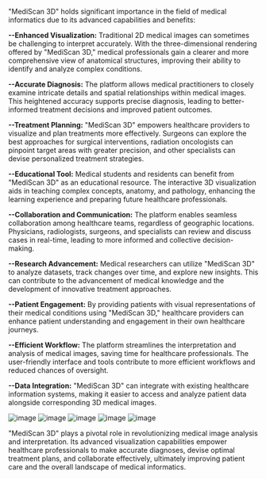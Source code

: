 "MediScan 3D" holds significant importance in the field of medical informatics due to its advanced capabilities and benefits:

**--Enhanced Visualization:** Traditional 2D medical images can sometimes be challenging to interpret accurately. With the three-dimensional rendering offered by "MediScan 3D," medical professionals gain a clearer and more comprehensive view of anatomical structures, improving their ability to identify and analyze complex conditions.

**--Accurate Diagnosis:** The platform allows medical practitioners to closely examine intricate details and spatial relationships within medical images. This heightened accuracy supports precise diagnosis, leading to better-informed treatment decisions and improved patient outcomes.

**--Treatment Planning:** "MediScan 3D" empowers healthcare providers to visualize and plan treatments more effectively. Surgeons can explore the best approaches for surgical interventions, radiation oncologists can pinpoint target areas with greater precision, and other specialists can devise personalized treatment strategies.

**--Educational Tool:** Medical students and residents can benefit from "MediScan 3D" as an educational resource. The interactive 3D visualization aids in teaching complex concepts, anatomy, and pathology, enhancing the learning experience and preparing future healthcare professionals.

**--Collaboration and Communication:** The platform enables seamless collaboration among healthcare teams, regardless of geographic locations. Physicians, radiologists, surgeons, and specialists can review and discuss cases in real-time, leading to more informed and collective decision-making.

**--Research Advancement:** Medical researchers can utilize "MediScan 3D" to analyze datasets, track changes over time, and explore new insights. This can contribute to the advancement of medical knowledge and the development of innovative treatment approaches.

**--Patient Engagement:** By providing patients with visual representations of their medical conditions using "MediScan 3D," healthcare providers can enhance patient understanding and engagement in their own healthcare journeys.

**--Efficient Workflow:** The platform streamlines the interpretation and analysis of medical images, saving time for healthcare professionals. The user-friendly interface and tools contribute to more efficient workflows and reduced chances of oversight.

**--Data Integration:** "MediScan 3D" can integrate with existing healthcare information systems, making it easier to access and analyze patient data alongside corresponding 3D medical images.

![image](https://github.com/HussFekry/MediScan-3D-Advanced-DICOM-Visualization-Platform/assets/96999151/a69d7ae1-60db-4853-9b4f-c70e5e2d7f9d)
![image](https://github.com/HussFekry/MediScan-3D-Advanced-DICOM-Visualization-Platform/assets/96999151/4194bcff-ec31-4d21-bddf-e1c1b63d2938)
![image](https://github.com/HussFekry/MediScan-3D-Advanced-DICOM-Visualization-Platform/assets/96999151/74050a87-3f7e-458e-aad1-9886ef9e6d8b)
![image](https://github.com/HussFekry/MediScan-3D-Advanced-DICOM-Visualization-Platform/assets/96999151/06609dca-7ac7-44b1-af3f-b68801d201c5)
![image](https://github.com/HussFekry/MediScan-3D-Advanced-DICOM-Visualization-Platform/assets/96999151/3f6c4bcf-7d3a-487d-8c55-a5f582ba3f52)

"MediScan 3D" plays a pivotal role in revolutionizing medical image analysis and interpretation. Its advanced visualization capabilities empower healthcare professionals to make accurate diagnoses, devise optimal treatment plans, and collaborate effectively, ultimately improving patient care and the overall landscape of medical informatics.
